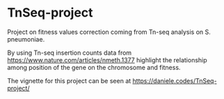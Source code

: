 # TnSeq-project
Project on fitness values correction coming from Tn-seq analysis on S. pneumoniae.

By using Tn-seq insertion counts data from https://www.nature.com/articles/nmeth.1377 highlight the relationship among position of the gene on the chromosome and fitness.

The vignette for this project can be seen at https://daniele.codes/TnSeq-project/
